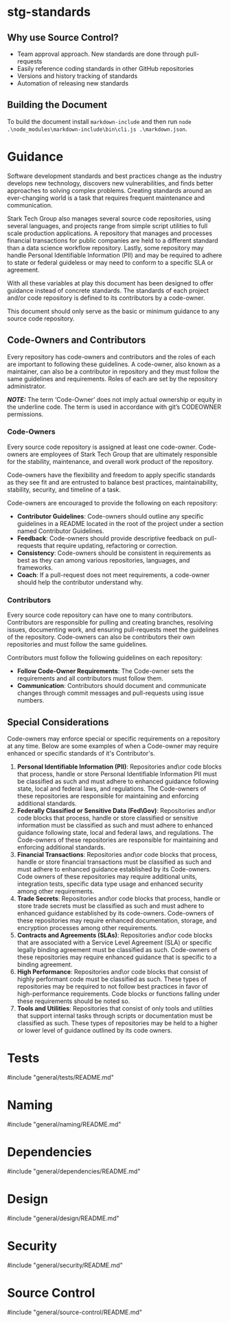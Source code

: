 # stg-standards

## Why use Source Control?
 - Team approval approach. New standards are done through pull-requests
 - Easily reference coding standards in other GitHub repositories
 - Versions and history tracking of standards
 - Automation of releasing new standards

## Building the Document
To build the document install ```markdown-include``` and then run ``` node .\node_modules\markdown-include\bin\cli.js .\markdown.json ```.


# Guidance
Software development standards and best practices change as the industry develops new technology, discovers new vulnerabilities, and finds better approaches to solving complex problems. Creating standards around an ever-changing world is a task that requires frequent maintenance and communication.

Stark Tech Group also manages several source code repositories, using several languages, and projects range from simple script utilities to full scale production applications. A repository that manages and processes financial transactions for public companies are held to a different standard than a data science workflow repository. Lastly, some repository may handle Personal Identifiable Information (PII) and may be required to adhere to state or federal guideless or may need to conform to a specific SLA or agreement.

With all these variables at play this document has been designed to offer guidance instead of concrete standards. The standards of each project and/or code repository is defined to its contributors by a code-owner.

This document should only serve as the basic or minimum guidance to any source code repository.


## Code-Owners and Contributors
Every repository has code-owners and contributors and the roles of each are important to following these guidelines. A code-owner, also known as a maintainer, can also be a contributor in repository and they must follow the same guidelines and requirements. Roles of each are set by the repository administrator.

**_NOTE:_** The term ‘Code-Owner’ does not imply actual ownership or equity in the underline code. The term is used in accordance with git’s CODEOWNER permissions.

### Code-Owners
Every source code repository is assigned at least one code-owner. Code-owners are employees of Stark Tech Group that are ultimately responsible for the stability, maintenance, and overall work product of the repository.

Code-owners have the flexibility and freedom to apply specific standards as they see fit and are entrusted to balance best practices, maintainability, stability, security, and timeline of a task.

Code-owners are encouraged to provide the following on each repository:

 - **Contributor Guidelines**: Code-owners should outline any specific guidelines in a README located in the root of the project under a section named Contributor Guidelines.
 - **Feedback**: Code-owners should provide descriptive feedback on pull-requests that require updating, refactoring or correction.
 - **Consistency**: Code-owners should be consistent in requirements as best as they can among various repositories, languages, and frameworks.
  - **Coach**: If a pull-request does not meet requirements, a code-owner should help the contributor understand why.

### Contributors
Every source code repository can have one to many contributors. Contributors are responsible for pulling and creating branches, resolving issues, documenting work, and ensuring pull-requests meet the guidelines of the repository. Code-owners can also be contributors their own repositories and must follow the same guidelines.

Contributors must follow the following guidelines on each repository:

- **Follow Code-Owner Requirements**: The Code-owner sets the requirements and all contributors must follow them.
- **Communication**: Contributors should document and communicate changes through commit messages and pull-requests using issue numbers.

## Special Considerations
Code-owners may enforce special or specific requirements on a repository at any time. Below are some examples of when a Code-owner may require enhanced or specific standards of it's Contributor's.


1.	**Personal Identifiable Information (PII)**: Repositories and\or code blocks that process, handle or store Personal Identifiable Information PII must be classified as such and must adhere to enhanced guidance following state, local and federal laws, and regulations. The Code-owners of these repositories are responsible for maintaining and enforcing additional standards.
2.	**Federally Classified or Sensitive Data (Fed\Gov)**: Repositories and\or code blocks that process, handle or store classified or sensitive information must be classified as such and must adhere to enhanced guidance following state, local and federal laws, and regulations. The Code-owners of these repositories are responsible for maintaining and enforcing additional standards.
3.	**Financial Transactions**: Repositories and\or code blocks that process, handle or store financial transactions must be classified as such and must adhere to enhanced guidance established by its Code-owners. Code owners of these repositories may require additional units, integration tests, specific data type usage and enhanced security among other requirements.
4.	**Trade Secrets**: Repositories and\or code blocks that process, handle or store trade secrets must be classified as such and must adhere to enhanced guidance established by its code-owners. Code-owners of these repositories may require enhanced documentation, storage, and encryption processes among other requirements. 
5.	**Contracts and Agreements (SLAs)**: Repositories and\or code blocks that are associated with a Service Level Agreement (SLA) or specific legally binding agreement must be classified as such. Code-owners of these repositories may require enhanced guidance that is specific to a binding agreement.
6.	**High Performance**: Repositories and\or code blocks that consist of highly performant code must be classified as such. These types of repositories may be required to not follow best practices in favor of high-performance requirements. Code blocks or functions falling under these requirements should be noted so.
7.	**Tools and Utilities**: Repositories that consist of only tools and utilities that support internal tasks through scripts or documentation must be classified as such. These types of repositories may be held to a higher or lower level of guidance outlined by its code owners. 



# Tests
#include "general/tests/README.md"

# Naming
#include "general/naming/README.md"

# Dependencies
#include "general/dependencies/README.md"

# Design
#include "general/design/README.md"

# Security
#include "general/security/README.md"

# Source Control
#include "general/source-control/README.md"